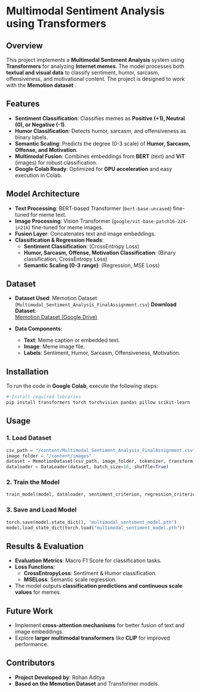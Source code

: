 # Multimodal Sentiment Analysis using Transformers

## Overview
This project implements a **Multimodal Sentiment Analysis** system using **Transformers** for analyzing **Internet memes**. The model processes both **textual and visual data** to classify sentiment, humor, sarcasm, offensiveness, and motivational content. The project is designed to work with the **Memotion dataset** .


## Features
- **Sentiment Classification**: Classifies memes as **Positive (+1), Neutral (0), or Negative (-1)**.
- **Humor Classification**: Detects humor, sarcasm, and offensiveness as binary labels.
- **Semantic Scaling**: Predicts the degree (0-3 scale) of **Humor, Sarcasm, Offense, and Motivation**.
- **Multimodal Fusion**: Combines embeddings from **BERT** (text) and **ViT** (images) for robust classification.
- **Google Colab Ready**: Optimized for **GPU acceleration** and easy execution in Colab.

## Model Architecture
- **Text Processing**: BERT-based Transformer (`bert-base-uncased`) fine-tuned for meme text.
- **Image Processing**: Vision Transformer (`google/vit-base-patch16-224-in21k`) fine-tuned for meme images.
- **Fusion Layer**: Concatenates text and image embeddings.
- **Classification & Regression Heads**:
  - **Sentiment Classification**: (CrossEntropy Loss)
  - **Humor, Sarcasm, Offense, Motivation Classification**: (Binary classification, CrossEntropy Loss)
  - **Semantic Scaling (0-3 range)**: (Regression, MSE Loss)

## Dataset
- **Dataset Used**: Memotion Dataset (`Multimodal_Sentiment_Analysis_FinalAssignment.csv`)
 **Download Dataset**:  
[Memotion Dataset (Google Drive)](https://drive.google.com/drive/folders/1jJvBzoZ1-uYcdYRZrrHHNnH61Fl0YrIf?usp=sharing)

- **Data Components**:
  - **Text**: Meme caption or embedded text.
  - **Image**: Meme image file.
  - **Labels**: Sentiment, Humor, Sarcasm, Offensiveness, Motivation.

## Installation
To run the code in **Google Colab**, execute the following steps:
```bash
# Install required libraries
pip install transformers torch torchvision pandas pillow scikit-learn
```

## Usage
### 1. Load Dataset
```python
csv_path = "/content/Multimodal_Sentiment_Analysis_FinalAssignment.csv"
image_folder = "/content/images"
dataset = MemotionDataset(csv_path, image_folder, tokenizer, transform)
dataloader = DataLoader(dataset, batch_size=16, shuffle=True)
```

### 2. Train the Model
```python
train_model(model, dataloader, sentiment_criterion, regression_criterion, optimizer)
```

### 3. Save and Load Model
```python
torch.save(model.state_dict(), "multimodal_sentiment_model.pth")
model.load_state_dict(torch.load("multimodal_sentiment_model.pth"))
```

## Results & Evaluation
- **Evaluation Metrics**: Macro F1 Score for classification tasks.
- **Loss Functions**:
  - **CrossEntropyLoss**: Sentiment & Humor classification.
  - **MSELoss**: Semantic scale regression.
- The model outputs **classification predictions and continuous scale values** for memes.

## Future Work
- Implement **cross-attention mechanisms** for better fusion of text and image embeddings.
- Explore **larger multimodal transformers** like **CLIP** for improved performance.

## Contributors
- **Project Developed by**: Rohan Aditya
- **Based on the Memotion Dataset** and Transformer models.


